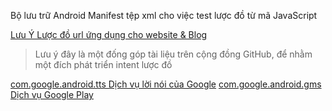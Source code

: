 Bộ lưu trữ Android Manifest tệp xml cho việc test lược đồ từ mã JavaScript

[Lưu Ý Lược đồ url ứng dụng cho website & Blog](<https://zilaneon.blogspot.com/2022/12/UrlScheme.html>)

> Lưu ý đây là một đống góp tài liệu trên cộng đồng GitHub, để nhằm một đích phát triển intent lược đồ

[com.google.android.tts Dịch vụ lời nói của Google](</date/package/com.google.android.tts.xml>) 
[com.google.android.gms Dịch vụ Google Play](</date/package/com.google.android.gms.xml>)
